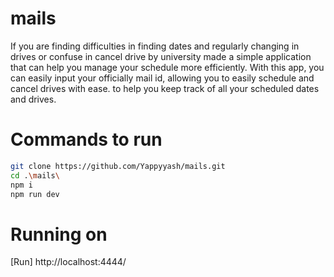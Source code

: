 # mails
If you are finding difficulties in finding dates and regularly changing in drives or confuse in cancel drive by university made a simple application that can help you manage your schedule more efficiently. With this app, you can easily input your officially mail id, allowing you to easily schedule and cancel drives with ease. to help you keep track of all your scheduled dates and drives.


# Commands to run 
``` bash
git clone https://github.com/Yappyyash/mails.git
cd .\mails\
npm i
npm run dev
```
# Running on
[Run] http://localhost:4444/
